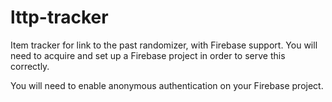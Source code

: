 # lttp-tracker
Item tracker for link to the past randomizer, with Firebase support. You will need to acquire and set up a Firebase project in order to serve this correctly.

You will need to enable anonymous authentication on your Firebase project.